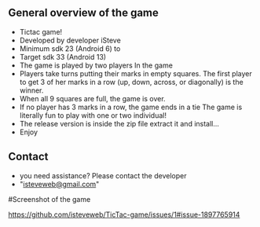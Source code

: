 ## General overview of the game 
* Tictac game! 
* Developed by developer iSteve 
* Minimum sdk 23 (Android 6) to
* Target sdk 33 (Android 13)
* The game is played by two players
In the game
* Players take turns putting their marks in empty squares. 
The first player to get 3 of her marks in a row (up, down, across, or diagonally) is the winner. 
* When all 9 squares are full, the game is over. 
* If no player has 3 marks in a row, the game ends in a tie
The game is literally fun to play with one or two individual! 
* The release version is inside the zip file extract it and install...
* Enjoy 

## Contact 
* you need assistance? Please contact the developer 
* "isteveweb@gmail.com"


#Screenshot of the game

https://github.com/isteveweb/TicTac-game/issues/1#issue-1897765914

